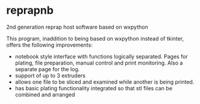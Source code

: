 reprapnb
========

2nd generation reprap host software based on wxpython

This program, inaddition to being based on wxpython instead of tkinter, offers the following improvements:

- notebook style interface with functions logically separated.  Pages for plating, file preparation, manual control and print monitoring.  Also a separate page for the log.
- support of up to 3 extruders
- allows one file to be sliced and examined while another is being printed.
- has basic plating functionality integrated so that stl files can be combined and arranged
